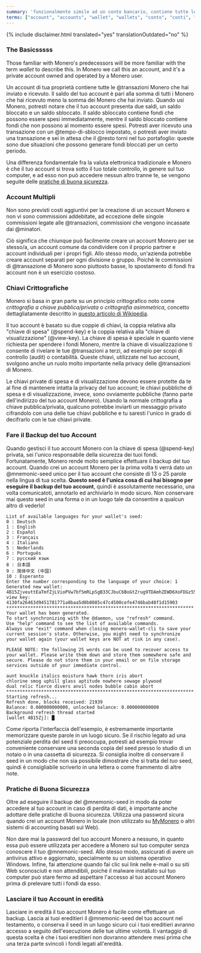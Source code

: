 ```yaml
---
summary: 'funzionalmente simile ad un conto bancario, contiene tutte le transazioni in ingresso e in uscita'
terms: ["account", "accounts", "wallet", "wallets", "conto", "conti", "portafoglio", "portafogli"]
---
```


{% include disclaimer.html translated="yes" translationOutdated="no" %}

### The Basicsssss

Those familiar with Monero's predecessors will be more familiar with the
term *wallet* to describe this. In Monero we call this an account, and it's
a private account owned and operated by a Monero user.

Un account di tua proprietà contiene tutte le @transazioni Monero che hai
inviato e ricevuto. Il saldo del tuo account è pari alla somma di tutti i
Monero che hai ricevuto meno la somma dei Monero che hai inviato. Quando usi
Monero, potresti notare che il tuo account presenta due saldi, un saldo
bloccato e un saldo sbloccato. Il saldo sbloccato contiene fondi che possono
essere spesi immediatamente, mentre il saldo bloccato contiene fondi che non
possono al momento essere spesi. Potresti aver ricevuto una transazione con
un @tempo-di-sblocco impostato, o potresti aver inviato una transazione e
sei in attesa che il @resto torni nel tuo portafoglio: queste sono due
situazioni che possono generare fondi bloccati per un certo periodo.

Una differenza fondamentale fra la valuta elettronica tradizionale e Monero
è che il tuo account si trova sotto il tuo totale controllo, in genere sul
tuo computer, e ad esso non può accedere nessun altro tranne te, se vengono
seguite delle [pratiche di buona sicurezza](#pratiche-di-buona-sicurezza).

### Account Multipli

Non sono previsti costi aggiuntivi per la creazione di un account Monero e
non vi sono commissioni addebitate, ad eccezione delle singole commissioni
legate alle @transazioni, commissioni che vengono incassate dai @minatori.

Ciò significa che chiunque può facilmente creare un account Monero per se
stesso/a, un account comune da condividere con il proprio partner e account
individuali per i propri figli. Allo stesso modo, un'azienda potrebbe creare
account separati per ogni divisione o gruppo. Poiché le commissioni di
@transazione di Monero sono piuttosto basse, lo spostamento di fondi fra
account non è un esercizio costoso.

### Chiavi Crittografiche

Monero si basa in gran parte su un principio crittografico noto come
*crittografia a chiave pubblica/privata* o *crittografia asimmetrica*,
concetto dettagliatamente descritto in [questo articolo di
Wikipedia](https://it.wikipedia.org/wiki/Crittografia_asimmetrica).

Il tuo account è basato su due coppie di chiavi, la coppia relativa alla
"chiave di spesa" (@spend-key) e la coppia relativa alla "chiave di
visualizzazione" (@view-key). La chiave di spesa è speciale in quanto viene
richiesta per spendere i fondi Monero, mentre la chiave di visualizzazione
ti consente di rivelare le tue @transazioni a terzi, ad esempio per scopi di
controllo (audit) o contabilità. Queste chiavi, utilizzate nel tuo account,
svolgono anche un ruolo molto importante nella privacy delle @transazioni di
Monero.

Le chiavi private di spesa e di visualizzazione devono essere protette da te
al fine di mantenere intatta la privacy del tuo account; le chiavi pubbliche
di spesa e di visualizzazione, invece, sono ovviamente pubbliche (fanno
parte dell'indirizzo del tuo account Monero). Usando la normale crittografia
a chiave pubblica/privata, qualcuno potrebbe inviarti un messaggio privato
cifrandolo con una delle tue chiavi pubbliche e tu saresti l'unico in grado
di decifrarlo con le tue chiavi private.

### Fare il Backup del tuo Account

Quando gestisci il tuo account Monero con la chiave di spesa (@spend-key)
privata, sei l'unico responsabile della sicurezza dei tuoi
fondi. Fortunatamente, Monero rende molto semplice effettuare il backup del
tuo account. Quando crei un account Monero per la prima volta ti verrà dato
un @mnemonic-seed unico per il tuo account che consiste di 13 o 25 parole
nella lingua di tua scelta. **Questo seed è l'unica cosa di cui hai bisogno
per eseguire il backup del tuo account**, quindi è assolutamente necessario,
una volta comunicatoti, annotarlo ed archiviarlo in modo sicuro. Non
conservare mai questo seed in una forma o in un luogo tale da consentire a
qualcun altro di vederlo!

```
List of available languages for your wallet's seed:
0 : Deutsch
1 : English
2 : Español
3 : Français
4 : Italiano
5 : Nederlands
6 : Português
7 : русский язык
8 : 日本語
9 : 简体中文 (中国)
10 : Esperanto
Enter the number corresponding to the language of your choice: 1
Generated new wallet: 4B15ZjveuttEaTmfZjLVioPVw7bfSmRLpSgB33CJbuC6BoGtZrug9TDAmhZEWD6XoFDGz55bgzisT9Dnv61sbsA6Sa47TYu
view key: 4130fa26463d9451781771a8baa5d0b8085c47c4500cefe4746bab48f1d15903
**********************************************************************
Your wallet has been generated.
To start synchronizing with the @daemon, use "refresh" command.
Use "help" command to see the list of available commands.
Always use "exit" command when closing monero-wallet-cli to save your
current session's state. Otherwise, you might need to synchronize
your wallet again (your wallet keys are NOT at risk in any case).

PLEASE NOTE: the following 25 words can be used to recover access to your wallet. Please write them down and store them somewhere safe and secure. Please do not store them in your email or on file storage services outside of your immediate control.

aunt knuckle italics moisture hawk thorn iris abort
chlorine smog uphill glass aptitude nowhere sewage plywood
dual relic fierce divers anvil nodes bubble cabin abort
**********************************************************************
Starting refresh...
Refresh done, blocks received: 21939                            
Balance: 0.000000000000, unlocked balance: 0.000000000000
Background refresh thread started
[wallet 4B15Zj]: █
```

Come riporta l'interfaccia dell'esempio, è estremamente importante
memorizzare queste parole in un luogo sicuro. Se il rischio legato ad una
potenziale perdita del seed ti preoccupa, potresti ad esempio trovar
conveniente conservare una seconda copia del seed presso lo studio di un
notaio o in una cassetta di sicurezza. Si consiglia inoltre di conservare il
seed in un modo che non sia possibile dimostrare che si tratta del *tuo*
seed, quindi è consigliabile scriverlo in una lettera o come frammento di
altre note.

### Pratiche di Buona Sicurezza

Oltre ad eseguire il backup del @mnemonic-seed in modo da poter accedere al
tuo account in caso di perdita di dati, è importante anche adottare delle
pratiche di buona sicurezza. Utilizza una password sicura quando crei un
account Monero in locale (non utilizzato su [MyMonero](https://mymonero.com)
o altri sistemi di accounting basati sul Web).

Non dare mai la password del tuo account Monero a nessuno, in quanto essa
può essere utilizzata per accedere a Monero sul tuo computer senza conoscere
il tuo @mnemonic-seed. Allo stesso modo, assicurati di avere un antivirus
attivo e aggiornato, specialmente su un sistema operativo Windows. Infine,
fai attenzione quando fai clic sui link nelle e-mail o su siti Web
sconosciuti e non attendibili, poiché il malware installato sul tuo computer
può stare fermo ad aspettare l'accesso al tuo account Monero prima di
prelevare tutti i fondi da esso.

### Lasciare il tuo Account in eredità

Lasciare in eredità il tuo account Monero è facile come effettuare un
backup. Lascia ai tuoi ereditieri il @mnemonic-seed del tuo account nel
testamento, o conserva il seed in un luogo sicuro cui i tuoi ereditieri
avranno accesso a seguito dell'esecuzione delle tue ultime volontà. Il
vantaggio di questa scelta è che i tuoi ereditieri non dovranno attendere
mesi prima che una terza parte svincoli i fondi legati all'eredità.

